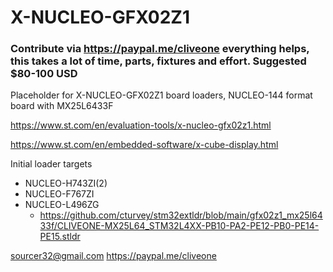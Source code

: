 # X-NUCLEO-GFX02Z1
### Contribute via   https://paypal.me/cliveone  everything helps, this takes a lot of time, parts, fixtures and effort. Suggested $80-100 USD

Placeholder for X-NUCLEO-GFX02Z1 board loaders, NUCLEO-144 format board with MX25L6433F

https://www.st.com/en/evaluation-tools/x-nucleo-gfx02z1.html

https://www.st.com/en/embedded-software/x-cube-display.html

Initial loader targets
  *  NUCLEO-H743ZI(2)
  *  NUCLEO-F767ZI
  *  NUCLEO-L496ZG
     *  https://github.com/cturvey/stm32extldr/blob/main/gfx02z1_mx25l6433f/CLIVEONE-MX25L64_STM32L4XX-PB10-PA2-PE12-PB0-PE14-PE15.stldr

  sourcer32@gmail.com
  https://paypal.me/cliveone
